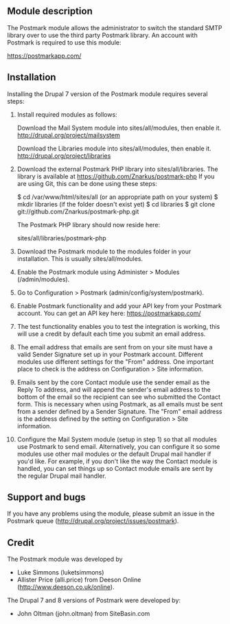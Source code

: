 Module description
------------------

The Postmark module allows the administrator to switch the standard SMTP 
library over to use the third party Postmark library. An account with 
Postmark is required to use this module:

https://postmarkapp.com/

Installation
------------

Installing the Drupal 7 version of the Postmark module requires several steps:

1) Install required modules as follows:

   Download the Mail System module into sites/all/modules, then enable it.
   http://drupal.org/project/mailsystem

   Download the Libraries module into sites/all/modules, then enable it.
   http://drupal.org/project/libraries

2) Download the external Postmark PHP library into sites/all/libraries.
   The library is available at https://github.com/Znarkus/postmark-php
   If you are using Git, this can be done using these steps:

   $ cd /var/www/html/sites/all (or an appropriate path on your system)
   $ mkdir libraries (if the folder doesn't exist yet)
   $ cd libraries
   $ git clone git://github.com/Znarkus/postmark-php.git

   The Postmark PHP library should now reside here:

   sites/all/libraries/postmark-php

3) Download the Postmark module to the modules folder in your installation.
   This is usually sites/all/modules.

4) Enable the Postmark module using Administer > Modules (/admin/modules).

5) Go to Configuration > Postmark (admin/config/system/postmark).

6) Enable Postmark functionality and add your API key from your Postmark account.
   You can get an API key here:  https://postmarkapp.com/

7) The test functionality enables you to test the integration is working, this 
   will use a credit by default each time you submit an email address.

8) The email address that emails are sent from on your site must have a valid 
   Sender Signature set up in your Postmark account. Different modules use 
   different settings for the "From" address. One important place to check is 
   the address on Configuration > Site information.
	 
9) Emails sent by the core Contact module use the sender email as the Reply To
   address, and will append the sender's email address to the bottom of the email
	 so the recipient can see who submitted the Contact form.  This is necessary
	 when using Postmark, as all emails must be sent from a sender defined by a
	 Sender Signature.  The "From" email address is the address defined by the
	 setting on Configuration > Site information.

10) Configure the Mail System module (setup in step 1) so that all modules use
    Postmark to send email.  Alternatively, you can configure it so some modules
		use other mail modules or the default Drupal mail handler if you'd like. For
		example, if you don't like the way the Contact module is handled, you can
		set things up so Contact module emails are sent by the regular Drupal mail
		handler.

Support and bugs
----------------

If you have any problems using the module, please submit an issue in the 
Postmark queue (http://drupal.org/project/issues/postmark).

Credit
------

The Postmark module was developed by
 * Luke Simmons (luketsimmons)
 * Allister Price (alli.price)
from Deeson Online (http://www.deeson.co.uk/online).

The Drupal 7 and 8 versions of Postmark were developed by:
 * John Oltman (john.oltman)
from SiteBasin.com
